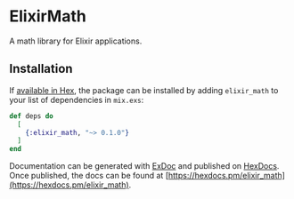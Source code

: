 # ElixirMath

A math library for Elixir applications.

## Installation

If [available in Hex](https://hex.pm/docs/publish), the package can be installed
by adding `elixir_math` to your list of dependencies in `mix.exs`:

```elixir
def deps do
  [
    {:elixir_math, "~> 0.1.0"}
  ]
end
```

Documentation can be generated with [ExDoc](https://github.com/elixir-lang/ex_doc)
and published on [HexDocs](https://hexdocs.pm). Once published, the docs can
be found at [https://hexdocs.pm/elixir_math](https://hexdocs.pm/elixir_math).

